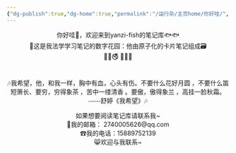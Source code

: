 ```yaml
---
{"dg-publish":true,"dg-home":true,"permalink":"/运行杂/主页home/你好哇/","tags":["gardenEntry"],"dgPassFrontmatter":true,"created":"2024-09-11T11:30:44.177+08:00","updated":"2024-10-19T13:08:47.783+08:00"}
---
```


<center>你好哇👋，欢迎来到yanzi-fish的笔记库🐟🐟</center>

<center>🏡这是我法学学习笔记的数字花园：他由原子化的卡片笔记组成🗃</center>


<center>🔞🚳🚭  🚯📵🚷</center>
<p><span><div style="padding-top: 1.5em; font-family: kaiti; text-align: center;">🎶我希望，他，和我一样，胸中有血，心头有伤。不要什么花好月圆 ，不要什么笛短箫长、要穷，穷得象茶 ，苦中一缕清香 。要傲，傲得象兰 ，高挂一脸秋霜。——舒婷《我希望》🎶</div></span></p>
<center>如果想要阅读笔记库请联系我~</center>
<center>📮我的邮箱： 2740005626@qq.com</center>
<center>☎我的电话：15889752139</center>
<center>😸欢迎与我联系~</center>

